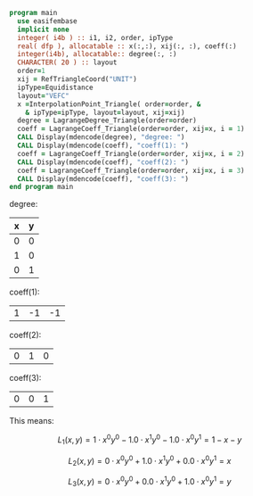 ```fortran
program main
  use easifembase
  implicit none
  integer( i4b ) :: i1, i2, order, ipType
  real( dfp ), allocatable :: x(:,:), xij(:, :), coeff(:)
  integer(i4b), allocatable:: degree(:, :)
  CHARACTER( 20 ) :: layout
  order=1
  xij = RefTriangleCoord("UNIT")
  ipType=Equidistance
  layout="VEFC"
  x =InterpolationPoint_Triangle( order=order, &
    & ipType=ipType, layout=layout, xij=xij)
  degree = LagrangeDegree_Triangle(order=order)
  coeff = LagrangeCoeff_Triangle(order=order, xij=x, i = 1)
  CALL Display(mdencode(degree), "degree: ")
  CALL Display(mdencode(coeff), "coeff(1): ")
  coeff = LagrangeCoeff_Triangle(order=order, xij=x, i = 2)
  CALL Display(mdencode(coeff), "coeff(2): ")
  coeff = LagrangeCoeff_Triangle(order=order, xij=x, i = 3)
  CALL Display(mdencode(coeff), "coeff(3): ")
end program main
```

degree:

| x  | y  |
|  --- |  --- |
| 0 | 0 |
| 1 | 0 |
| 0 | 1 |

coeff(1):

|  |  |  |
|  --- |  --- |  --- |
| 1 | -1 | -1 |

coeff(2):

|  |  |  |
|  --- |  --- |  --- |
| 0 | 1 | 0 |

coeff(3):

|  |  |  |
|  --- |  --- |  --- |
| 0 | 0 | 1 |

This means:

$$
L_{1}(x,y) = 1\cdot x^0 y^0 - 1.0 \cdot x^1 y^0 - 1.0 \cdot x^0 y^1 = 1-x-y
$$

$$
L_{2}(x,y) = 0\cdot x^0 y^0 + 1.0 \cdot x^1 y^0 + 0.0 \cdot x^0 y^1 = x
$$

$$
L_{3}(x,y) = 0\cdot x^0 y^0 + 0.0 \cdot x^1 y^0 + 1.0 \cdot x^0 y^1 = y
$$
